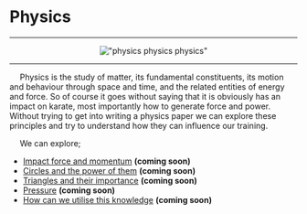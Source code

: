# Physics

---
<center>

 !["physics physics physics"](/images/david-tennant-doctor-who.gif)

</center>

---

&emsp; Physics is the study of matter, its fundamental constituents, its motion and behaviour through space and time, and the related entities of energy and force. So of course it goes without saying that it is obviously has an impact on karate, most importantly how to generate force and power.  Without trying to get into writing a physics paper we can explore these principles and try to understand how they can influence our training.

&emsp; We can explore;

- [Impact force and momentum](/coming-soon) **(coming soon)**
- [Circles and the power of them](/coming-soon) **(coming soon)**
- [Triangles and their importance](/coming-soon) **(coming soon)**
- [Pressure](/coming-soon) **(coming soon)**
- [How can we utilise this knowledge](/coming-soon) **(coming soon)**

